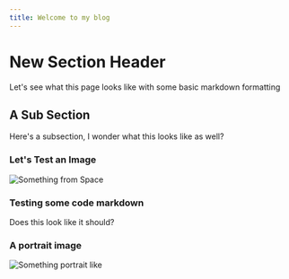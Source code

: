 ```yaml
---
title: Welcome to my blog
---
```


# New Section Header

Let's see what this page looks like with some basic markdown formatting

## A Sub Section

Here's a subsection, I wonder what this looks like as well?

### Let's Test an Image

![Something from Space](https://img.freepik.com/free-photo/glowing-spaceship-orbits-planet-starry-galaxy-generated-by-ai_188544-9655.jpg?size=626&ext=jpg&ga=GA1.1.87170709.1707609600&semt=sph)

### Testing some code markdown

<head>
    <p>Does this look like it should?</p>
</head>

### A portrait image

![Something portrait like](https://cdn.cnn.com/cnn/interactive/2022/12/world/best-space-photos-2022/media/images/top2v.jpg)